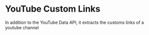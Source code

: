 # YouTube Custom Links
In addition to the YouTube Data API, it extracts the customs links of a youtube channel
